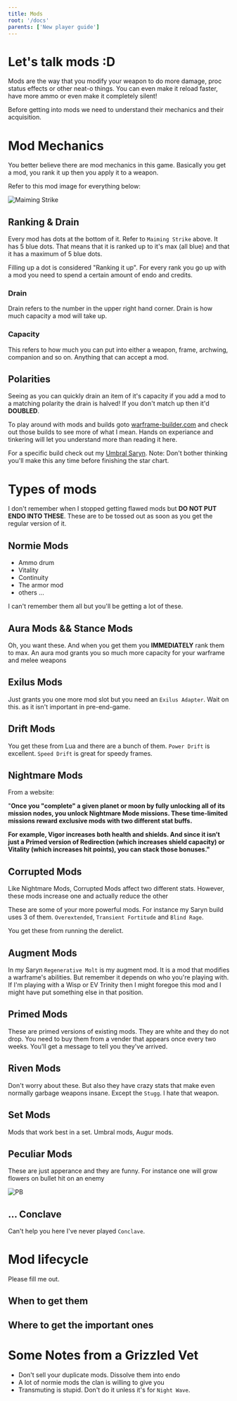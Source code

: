 ```yaml
---
title: Mods
root: '/docs'
parents: ['New player guide']
---
```


# Let's talk mods :D
Mods are the way that you modify your weapon to do more damage, proc status effects or other neat-o things. You can even make it reload faster, have more ammo or even make it completely silent!

Before getting into mods we need to understand their mechanics and their acquisition.

# Mod Mechanics
You better believe there are mod mechanics in this game. Basically you get a mod, you rank it up then you apply it to a weapon.

Refer to this mod image for everything below:

![Maiming Strike](https://vignette.wikia.nocookie.net/warframe/images/d/d6/MaimingStrikeMod.png/revision/latest)

## Ranking & Drain
Every mod has dots at the bottom of it. Refer to `Maiming Strike` above. It has 5 blue dots. That means that it is ranked up to it's max (all blue) and that it has a maximum of 5 blue dots.

Filling up a dot is considered "Ranking it up". For every rank you go up with a mod you need to spend a certain amount of endo and credits.

### Drain
Drain refers to the number in the upper right hand corner. Drain is how much capacity a mod will take up.

### Capacity
This refers to how much you can put into either a weapon, frame, archwing, companion and so on. Anything that can accept a mod.

## Polarities
Seeing as you can quickly drain an item of it's capacity if you add a mod to a matching polarity the drain is halved! If you don't match up then it'd **DOUBLED**.

To play around with mods and builds goto [warframe-builder.com](warframe-builder.com) and check out those builds to see more of what I mean. Hands on experiance and tinkering will let you understand more than reading it here.

For a specific build check out my [Umbral Saryn](https://tinyurl.com/yyw8qfc7). Note: Don't bother thinking you'll make this any time before finishing the star chart. 

# Types of mods
I don't remember when I stopped getting flawed mods but **DO NOT PUT ENDO INTO THESE**. These are to be tossed out as soon as you get the regular version of it.

## Normie Mods
* Ammo drum
* Vitality
* Continuity
* The armor mod
* others ...

I can't remember them all but you'll be getting a lot of these.

## Aura Mods && Stance Mods
Oh, you want these. And when you get them you **IMMEDIATELY** rank them to max. An aura mod grants you so much more capacity for your warframe and melee weapons

## Exilus Mods
Just grants you one more mod slot but you need an `Exilus Adapter`. Wait on this. as it isn't important in pre-end-game.

## Drift Mods
You get these from Lua and there are a bunch of them. `Power Drift` is excellent. `Speed Drift` is great for speedy frames.

## Nightmare Mods
From a website:

"**Once you "complete" a given planet or moon by fully unlocking all of its mission nodes, you unlock Nightmare Mode missions. These time-limited missions reward exclusive mods with two different stat buffs.**

**For example, Vigor increases both health and shields. And since it isn’t just a Primed version of Redirection (which increases shield capacity) or Vitality (which increases hit points), you can stack those bonuses."**

## Corrupted Mods
Like Nightmare Mods, Corrupted Mods affect two different stats. However, these mods increase one and actually reduce the other

These are some of your more powerful mods. For instance my Saryn build uses 3 of them. `Overextended`, `Transient Fortitude` and `Blind Rage`.

You get these from running the derelict.

## Augment Mods
In my Saryn `Regenerative Molt` is my augment mod. It is a mod that modifies a warframe's abilities. But remember it depends on who you're playing with. If I'm playing with a Wisp or EV Trinity then I might foregoe this mod and I might have put something else in that position.

## Primed Mods
These are primed versions of existing mods. They are white and they do not drop. You need to buy them from a vender that appears once every two weeks. You'll get a message to tell you they've arrived.

## Riven Mods
Don't worry about these. But also they have crazy stats that make even normally garbage weapons insane. Except the `Stugg`. I hate that weapon.

## Set Mods
Mods that work best in a set. Umbral mods, Augur mods.

## Peculiar Mods
These are just apperance and they are funny. For instance one will grow flowers on bullet hit on an enemy

![PB](https://i.imgur.com/WyreFTb.jpg)

## ... Conclave
Can't help you here I've never played `Conclave`.

# Mod lifecycle
Please fill me out.
## When to get them
## Where to get the important ones

# Some Notes from a Grizzled Vet
* Don't sell your duplicate mods. Dissolve them into endo
* A lot of normie mods the clan is willing to give you
* Transmuting is stupid. Don't do it unless it's for `Night Wave`.
